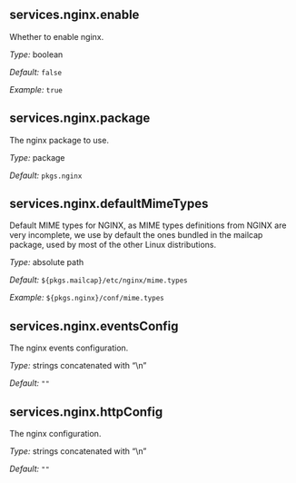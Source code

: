 [comment]: # (Do not edit this file as it is autogenerated. Go to docs/individual-docs if you want to make edits.)


[comment]: # (Please add your documentation on top of this line)

## services\.nginx\.enable



Whether to enable nginx\.



*Type:*
boolean



*Default:*
` false `



*Example:*
` true `



## services\.nginx\.package



The nginx package to use\.



*Type:*
package



*Default:*
` pkgs.nginx `



## services\.nginx\.defaultMimeTypes

Default MIME types for NGINX, as MIME types definitions from NGINX are very incomplete,
we use by default the ones bundled in the mailcap package, used by most of the other
Linux distributions\.



*Type:*
absolute path



*Default:*
` ${pkgs.mailcap}/etc/nginx/mime.types `



*Example:*
` ${pkgs.nginx}/conf/mime.types `



## services\.nginx\.eventsConfig



The nginx events configuration\.



*Type:*
strings concatenated with “\\n”



*Default:*
` "" `



## services\.nginx\.httpConfig



The nginx configuration\.



*Type:*
strings concatenated with “\\n”



*Default:*
` "" `
